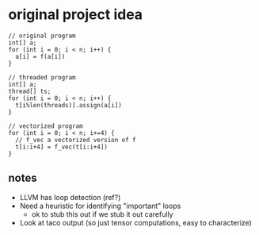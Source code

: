 # original project idea
```
// original program
int[] a;
for (int i = 0; i < n; i++) {
  a[i] = f(a[i])
}

// threaded program
int[] a;
thread[] ts;
for (int i = 0; i < n; i++) {
  t[i%len(threads)].assign(a[i])
}

// vectorized program
for (int i = 0; i < n; i+=4) {
  // f_vec a vectorized version of f
  t[i:i+4] = f_vec(t[i:i+4])
}
```
## notes

- LLVM has loop detection (ref?)
- Need a heuristic for identifying "important" loops
  -  ok to stub this out if we stub it out carefully
- Look at taco output (so just tensor computations, easy to characterize)
